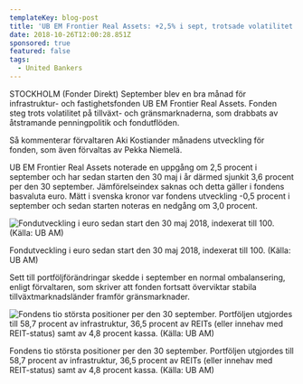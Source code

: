 ```yaml
---
templateKey: blog-post
title: 'UB EM Frontier Real Assets: +2,5% i sept, trotsade volatilitet'
date: 2018-10-26T12:00:28.851Z
sponsored: true
featured: false
tags:
  - United Bankers
---
```

STOCKHOLM (Fonder Direkt) September blev en bra månad för infrastruktur- och fastighetsfonden UB EM Frontier Real Assets. Fonden steg trots volatilitet på tillväxt- och gränsmarknaderna, som drabbats av åtstramande penningpolitik och fondutflöden.

Så kommenterar förvaltaren Aki Kostiander månadens utveckling för fonden, som även förvaltas av Pekka Niemelä.

UB EM Frontier Real Assets noterade en uppgång om 2,5 procent i september och har sedan starten den 30 maj i år därmed sjunkit 3,6 procent per den 30 september. Jämförelseindex saknas och detta gäller i fondens basvaluta euro. Mätt i svenska kronor var fondens utveckling -0,5 procent i september och sedan starten noteras en nedgång om 3,0 procent.

![Fondutveckling i euro sedan start den 30 maj 2018, indexerat till 100. (Källa: UB AM)](/img/109.png)

<span class="image-caption">Fondutveckling i euro sedan start den 30 maj 2018, indexerat till 100. (Källa: UB AM)</span>

Sett till portföljförändringar skedde i september en normal ombalansering, enligt förvaltaren, som skriver att fonden fortsatt överviktar stabila tillväxtmarknadsländer framför gränsmarknader.

![Fondens tio största positioner per den 30 september. Portföljen utgjordes till 58,7 procent av infrastruktur, 36,5 procent av REITs (eller innehav med REIT-status) samt av 4,8 procent kassa. (Källa: UB AM)](/img/110.png)

<span class="image-caption">Fondens tio största positioner per den 30 september. Portföljen utgjordes till 58,7 procent av infrastruktur, 36,5 procent av REITs (eller innehav med REIT-status) samt av 4,8 procent kassa. (Källa: UB AM)</span>
